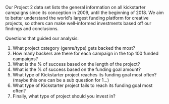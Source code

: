 Our Project 2 data set lists the general information on all
kickstarter campaigns since its conception in 2009, until the beginning of 2018.
We aim to better understand the world's largest funding platform for creative projects,
so others can make well-informed investments based off our findings and conclusions.

Questions that guided our analysis:
1. What project category (genre/type) gets backed the most?
2. How many backers are there for each campaign in the top 100 funded campaigns?
3. What is the % of success based on the length of the project?
4. What is the % of success based on the funding goal amount?
5. What type of Kickstarter project reaches its funding goal most often? (maybe this one can be a sub question for 1...)
6. What type of Kickstarter project fails to reach its funding goal most often?
7. Finally, what type of project should you invest in?
